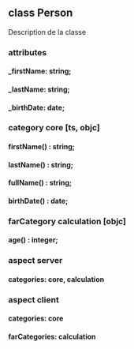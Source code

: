 ## class Person
Description de la classe

### attributes
#### _firstName: string;
#### _lastName:  string;
#### _birthDate: date;

### category core [ts, objc]
#### firstName() : string;
#### lastName()  : string;
#### fullName()  : string;
#### birthDate() : date;

### farCategory calculation [objc]
#### age()       : integer;

### aspect server
#### categories: core, calculation

### aspect client
#### categories: core
#### farCategories: calculation
